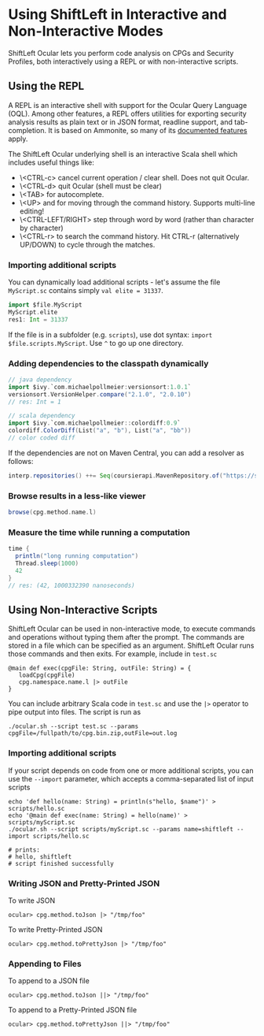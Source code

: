 # Using ShiftLeft in Interactive and Non-Interactive Modes

ShiftLeft Ocular lets you perform code analysis on CPGs and Security Profiles, both interactively using a REPL or with non-interactive scripts. 

## Using the REPL

A REPL is an interactive shell with support for the Ocular Query Language (OQL). Among other features, a REPL offers utilities for exporting security analysis results as plain text or in JSON format, readline support, and tab-completion. It is based on Ammonite, so many of its [documented features](http://ammonite.io/#Features) apply.

The ShiftLeft Ocular underlying shell is an interactive Scala shell which includes useful things like:

* \\&lt;CTRL-c&gt; cancel current operation / clear shell. Does not quit Ocular.
* \\&lt;CTRL-d&gt; quit Ocular (shell must be clear)
* \\&lt;TAB&gt; for autocomplete.
* \\&lt;UP&gt; and <DOWN> for moving through the command history. Supports multi-line editing!
* \\&lt;CTRL-LEFT/RIGHT&gt; step through word by word (rather than character by character)
* \\&lt;CTRL-r&gt; to search the command history. Hit CTRL-r (alternatively UP/DOWN) to cycle through the matches.

### Importing additional scripts
You can dynamically load additional scripts - let's assume the file `MyScript.sc` contains simply `val elite = 31337`.

```scala
import $file.MyScript
MyScript.elite
res1: Int = 31337
```

If the file is in a subfolder (e.g. `scripts`), use dot syntax: `import $file.scripts.MyScript`. 
Use `^` to go up one directory. 

### Adding dependencies to the classpath dynamically
```scala
// java dependency
import $ivy.`com.michaelpollmeier:versionsort:1.0.1`
versionsort.VersionHelper.compare("2.1.0", "2.0.10")
// res: Int = 1

// scala dependency
import $ivy.`com.michaelpollmeier::colordiff:0.9`
colordiff.ColorDiff(List("a", "b"), List("a", "bb"))
// color coded diff
```

If the dependencies are not on Maven Central, you can add a resolver as follows:

```scala
interp.repositories() ++= Seq(coursierapi.MavenRepository.of("https://shiftleft.jfrog.io/shiftleft/libs-snapshot-local"))
```

### Browse results in a less-like viewer
```scala
browse(cpg.method.name.l)
```

### Measure the time while running a computation
```scala
time { 
  println("long running computation")
  Thread.sleep(1000)
  42
}
// res: (42, 1000332390 nanoseconds)
```

## Using Non-Interactive Scripts

ShiftLeft Ocular can be used in non-interactive mode, to execute commands and operations without typing them after the prompt. The commands are stored in a file which can be specified as an argument. ShiftLeft Ocular runs those commands and then exits. For example, include in `test.sc`

```
@main def exec(cpgFile: String, outFile: String) = {
   loadCpg(cpgFile)
   cpg.namespace.name.l |> outFile
}
```
You can include arbitrary Scala code in `test.sc` and use the `|>`
operator to pipe output into files. The script is run as 

```
./ocular.sh --script test.sc --params cpgFile=/fullpath/to/cpg.bin.zip,outFile=out.log
```

### Importing additional scripts

If your script depends on code from one or more additional scripts, you can use the `--import` parameter, which accepts a comma-separated list of input scripts

```
echo 'def hello(name: String) = println(s"hello, $name")' > scripts/hello.sc
echo '@main def exec(name: String) = hello(name)' > scripts/myScript.sc
./ocular.sh --script scripts/myScript.sc --params name=shiftleft --import scripts/hello.sc

# prints: 
# hello, shiftleft
# script finished successfully
```

### Writing JSON and Pretty-Printed JSON

To write JSON

```
ocular> cpg.method.toJson |> "/tmp/foo" 
```

To write Pretty-Printed JSON

```
ocular> cpg.method.toPrettyJson |> "/tmp/foo"
```

### Appending to Files

To append to a JSON file

```
ocular> cpg.method.toJson ||> "/tmp/foo" 
```

To append to a Pretty-Printed JSON file

```
ocular> cpg.method.toPrettyJson ||> "/tmp/foo"
```
